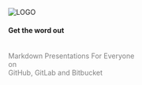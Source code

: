 ![LOGO](https://d1z75bzl1vljy2.cloudfront.net/img/gp-logo.png)

#### Get the word out
<br>
<span style="color:gray">Markdown Presentations For Everyone</span>
<br>
<span style="color:gray">on</span>
<br>
<span style="color:gray">GitHub, GitLab and Bitbucket</span>

